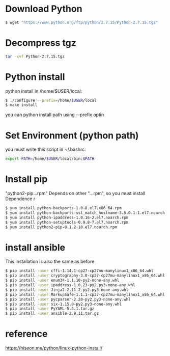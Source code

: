 
# Download Python 
```sh
$ wget "https://www.python.org/ftp/python/2.7.15/Python-2.7.15.tgz"
```

# Decompress tgz
```sh
tar -xvf Python-2.7.15.tgz
```

# Python install
python install in /home/$USER/local:
```sh
$ ./configure --prefix=/home/$USER/local
$ make install
```
you can python install path using --prefix optin

# Set Environment (python path)
you must write this script in ~/.bashrc:
```sh
export PATH=/home/$USER/local/bin:$PATH
```

# Install pip
"python2-pip...rpm" Depends on other "...rpm", so you must install Dependence r
```sh
$ yum install python-backports-1.0-8.el7.x86_64.rpm
$ yum install python-backports-ssl_match_hostname-3.5.0.1-1.el7.noarch.rpm
$ yum install python-ipaddress-1.0.16-2.el7.noarch.rpm
$ yum install python-setuptools-0.9.8-7.el7.noarch.rpm
$ yum install python2-pip-8.1.2-10.el7.noarch.rpm
```

# install ansible
This installation is also the same as before
```sh
$ pip install -user cffi-1.14.1-cp27-cp27mu-manylinux1_x86_64.whl
$ pip install -user cryptography-3.0-cp27-cp27mu-manylinux1_x86_64.whl
$ pip install -user enum34-1.1.10-py2-none-any.whl
$ pip install -user ipaddress-1.0.23-py2.py3-none-any.whl
$ pip install -user Jinja2-2.11.2-py2.py3-none-any.whl
$ pip install -user MarkupSafe-1.1.1-cp27-cp27mu-manylinux1_x86_64.whl
$ pip install -user pycparser-2.20-py2.py3-none-any.whl
$ pip install -user six-1.15.0-py2.py3-none-any.whl
$ pip install -user PyYAML-5.3.1.tar.gz
$ pip install -user ansible-2.9.11.tar.gz
```

# reference 
https://hiseon.me/python/linux-python-install/

